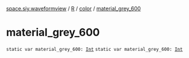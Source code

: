 [space.siy.waveformview](../../index.md) / [R](../index.md) / [color](index.md) / [material_grey_600](./material_grey_600.md)

# material_grey_600

`static var material_grey_600: `[`Int`](https://kotlinlang.org/api/latest/jvm/stdlib/kotlin/-int/index.html)
`static var material_grey_600: `[`Int`](https://kotlinlang.org/api/latest/jvm/stdlib/kotlin/-int/index.html)